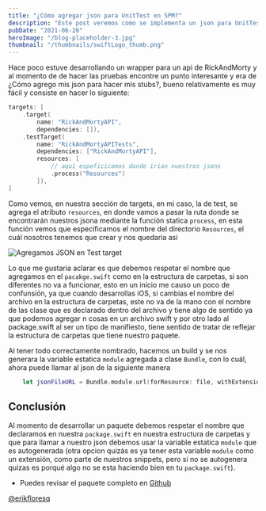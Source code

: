 ```yaml
---
title: "¿Cómo agregar json para UnitTest en SPM?"
description: "Este post veremos como se implementa un json para UnitTest para SPM"
pubDate: "2021-06-20"
heroImage: "/blog-placeholder-3.jpg"
thumbnail: "/thumbnails/swiftLogo_thumb.png"
---
```


Hace poco estuve desarrollando un wrapper para un api de RickAndMorty y al momento de de hacer las pruebas encontre un punto interesante y era de 
¿Cómo agrego mis json para hacer mis stubs?, bueno relativamente es muy fácil y consiste en hacer lo siguiente:

```swift
targets: [
    .target(
        name: "RickAndMortyAPI",
        dependencies: []),
    .testTarget(
        name: "RickAndMortyAPITests",
        dependencies: ["RickAndMortyAPI"],
        resources: [
            // aquí espeficicamos donde irian nuestros jsons
            .process("Resources")
        ]),
]
```

Como vemos, en nuestra sección de targets, en mi caso, la de test, se agrega el atributo `resources`, en donde vamos a pasar la ruta donde se encontrarán nuestros jsona mediante la función statica `process`, en esta función vemos que especificamos el nombre del directorio `Resources`, el cuál nosotros tenemos que crear y nos quedaria asi

![Agregamos JSON en Test target](/images/jsonUnitTest/xcode-json-spm.png)

Lo que me gustaria aclarar es que debemos respetar el nombre que agregamos en el `pacakge.swift` como en la estructura de carpetas, si son diferentes no va a funcionar, esto en un inicio me causo un poco de confunsión, ya que cuando desarrollas iOS, si cambias el nombre del archivo en la estructura de carpetas, este no va de la mano con el nombre de las clase que es declarado dentro del archivo y tiene algo de sentido ya que podemos agregar n cosas en un archivo swift y por otro lado al package.swift al ser un tipo de manifiesto, tiene sentido de tratar de reflejar la estructura de carpetas que tiene nuestro paquete.

Al tener todo correctamente nombrado, hacemos un build y se nos generara la variable estatica `module` agregada a clase `Bundle`, con lo cuál, ahora puede llamar al json de la siguiente manera

```swift
    let jsonFileURL = Bundle.module.url(forResource: file, withExtension: "json")
```

## Conclusión

Al momento de desarrollar un paquete debemos respetar el nombre que declaramos en nuestra `package.swift` en nuestra estructura de carpetas y que para llamar a nuestro json debemos usar la variable estatica `module` que es autogenerada (otra opcion quizás es ya tener esta variable `module` como un extensión, como parte de nuestros snippets, pero si no se autogenera quizas es porqué algo no se esta haciendo bien en tu `package.swift`).

* Puedes revisar el paquete completo en <a href="https://github.com/erikfloresq/RickAndMortyAPI" target="_blank">Github</a>

[@erikfloresq](https://twitter.com/erikfloresq)
